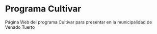 # Programa Cultivar
Página Web del programa Cultivar para presentar en la municipalidad de Venado Tuerto
